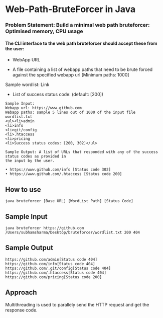 # Web-Path-BruteForcer in Java

### Problem Statement: Build a minimal web path bruteforcer: Optimised memory, CPU usage

#### The CLI interface to the web path bruteforcer should accept these from the user:

* WebApp URL

* A file containing a list of webapp paths that need to be brute forced against the specified
webapp url [Minimum paths: 1000]

Sample wordlist: Link

* List of success status code: (default: [200])

```
Sample Input:
Webapp url: https://www.github.com
Webapp paths: sample 5 lines out of 1000 of the input file wordlist.txt
<ul><li>admin
<li>info
<li>git/config
<li>.htaccess
<li>pricing
<li>Success status codes: [200, 302]</ul>
```
```
Sample Output: A list of URLs that responded with any of the success status codes as provided in
the input by the user.

• https://www.github.com/info [Status code 302]
• https://www.github.com/.htaccess [Status code 200]
```
## How to use
```
java bruteforcer [Base URL] [WordList Path] [Status Code]
```

## Sample Input
```
java bruteforcer https://github.com /Users/subhamsharma/Desktop/bruteforcer/wordlist.txt 200 404
```
## Sample Output
```
https://github.com/admin[Status code 404]
https://github.com/info[Status code 404]
https://github.com/.git/config[Status code 404]
https://github.com/.htaccess[Status code 404]
https://github.com/pricing[Status code 200]
```

## Approach 
Multithreading is used to parallely send the HTTP request and get the response code.
